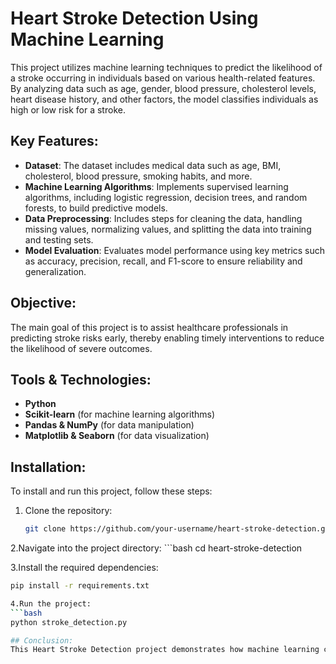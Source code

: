 # Heart Stroke Detection Using Machine Learning

This project utilizes machine learning techniques to predict the likelihood of a stroke occurring in individuals based on various health-related features. By analyzing data such as age, gender, blood pressure, cholesterol levels, heart disease history, and other factors, the model classifies individuals as high or low risk for a stroke.

## Key Features:
- **Dataset**: The dataset includes medical data such as age, BMI, cholesterol, blood pressure, smoking habits, and more.
- **Machine Learning Algorithms**: Implements supervised learning algorithms, including logistic regression, decision trees, and random forests, to build predictive models.
- **Data Preprocessing**: Includes steps for cleaning the data, handling missing values, normalizing values, and splitting the data into training and testing sets.
- **Model Evaluation**: Evaluates model performance using key metrics such as accuracy, precision, recall, and F1-score to ensure reliability and generalization.

## Objective:
The main goal of this project is to assist healthcare professionals in predicting stroke risks early, thereby enabling timely interventions to reduce the likelihood of severe outcomes.

## Tools & Technologies:
- **Python**
- **Scikit-learn** (for machine learning algorithms)
- **Pandas & NumPy** (for data manipulation)
- **Matplotlib & Seaborn** (for data visualization)

## Installation:
To install and run this project, follow these steps:

1. Clone the repository:
   ```bash
   git clone https://github.com/your-username/heart-stroke-detection.git

2.Navigate into the project directory:
    ```bash
   cd heart-stroke-detection
   
3.Install the required dependencies:
   ```bash
   pip install -r requirements.txt
   
4.Run the project:
   ```bash
   python stroke_detection.py

   ## Conclusion:
This Heart Stroke Detection project demonstrates how machine learning can be applied to predict stroke risk based on individual health data. By providing a reliable, data-driven tool for early stroke detection, this project has the potential to assist healthcare professionals in making more informed decisions and improving patient outcomes. Feel free to explore the code, contribute, or suggest improvements to further enhance its functionality.

